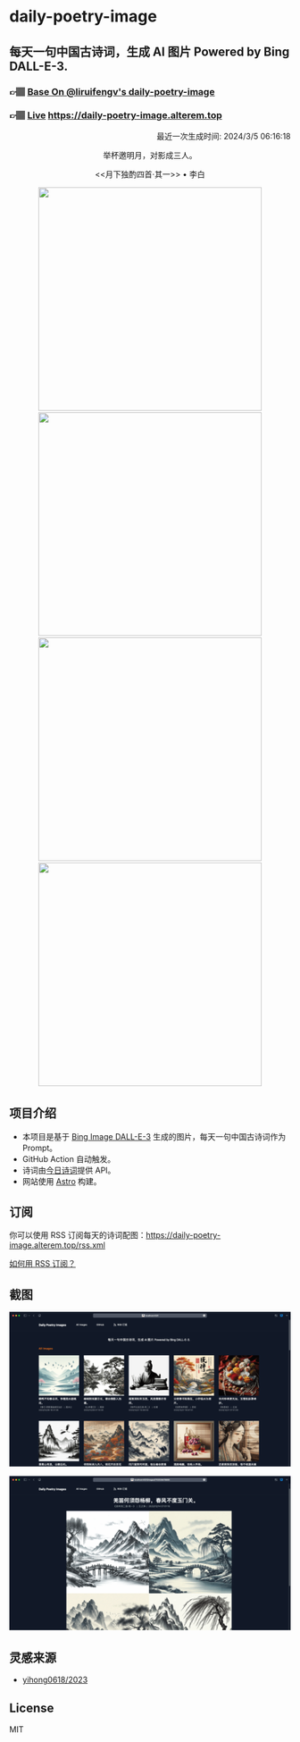 
# daily-poetry-image

## 每天一句中国古诗词，生成 AI 图片 Powered by Bing DALL-E-3.

### 👉🏽 [Base On @liruifengv's daily-poetry-image](https://github.com/liruifengv/daily-poetry-image)

### 👉🏽 [Live](https://daily-poetry-image.alterem.top/) https://daily-poetry-image.alterem.top

<p align="right">
  最近一次生成时间: 2024/3/5 06:16:18
</p>
<p align="center">
举杯邀明月，对影成三人。
</p>
<p align="center">
<<月下独酌四首·其一>> • 李白
</p>
<p align="center">
<img src="https://tse3.mm.bing.net/th/id/OIG1.WgsCkuWFZULhdRLcyGYx" height="400" width="400" />
<img src="https://tse2.mm.bing.net/th/id/OIG1.gFfNiQ42VMIU50bFlx4x" height="400" width="400" />
<img src="https://tse4.mm.bing.net/th/id/OIG1.etQZL7J6MDwEfEwDsF2h" height="400" width="400" />
<img src="https://tse2.mm.bing.net/th/id/OIG1.6FoHBUzp9vJMWboReR5_" height="400" width="400" />
</p>

## 项目介绍

-   本项目是基于 [Bing Image DALL-E-3](https://www.bing.com/images/create) 生成的图片，每天一句中国古诗词作为 Prompt。
-   GitHub Action 自动触发。
-   诗词由[今日诗词](https://www.jinrishici.com/)提供 API。
-   网站使用 [Astro](https://astro.build) 构建。

## 订阅

你可以使用 RSS 订阅每天的诗词配图：https://daily-poetry-image.alterem.top/rss.xml

[如何用 RSS 订阅？](https://zhuanlan.zhihu.com/p/55026716)

## 截图

![图片列表](./screenshots/Snipaste_2023-12-28_21-00-26.png)

![图片详情](./screenshots/Snipaste_2023-12-28_21-00-53.png)

## 灵感来源

-   [yihong0618/2023](https://github.com/yihong0618/2023)

## License

MIT
